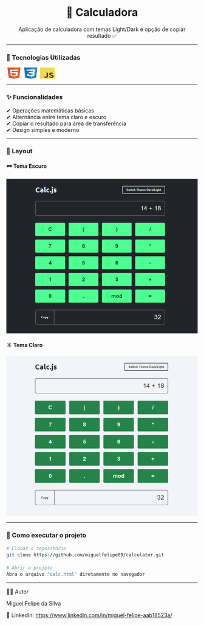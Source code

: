 <h1 align="center">🧮 Calculadora</h1>

<p align="center">
  Aplicação de calculadora com temas Light/Dark e opção de copiar resultado ✅
</p>

---

### 📌 Tecnologias Utilizadas
<div>
  <img align="center" alt="HTML" height="30" width="40" src="https://raw.githubusercontent.com/devicons/devicon/master/icons/html5/html5-original.svg">
  <img align="center" alt="CSS" height="30" width="40" src="https://raw.githubusercontent.com/devicons/devicon/master/icons/css3/css3-original.svg">
  <img align="center" alt="JavaScript" height="30" width="40" src="https://raw.githubusercontent.com/devicons/devicon/master/icons/javascript/javascript-original.svg">
</div>

---

### ✨ Funcionalidades

✔ Operações matemáticas básicas  
✔ Alternância entre tema claro e escuro  
✔ Copiar o resultado para área de transferência  
✔ Design simples e moderno  

---

### 🎨 Layout

#### 🕶️ Tema Escuro
![Dark Theme](images/darkCalc.png)

#### ☀️ Tema Claro
![Light Theme](images/whiteCalc.png)

---

### 🚀 Como executar o projeto

```bash
# Clonar o repositório
git clone https://github.com/miguelfelipe09/calculator.git

# Abrir o projeto
Abra o arquivo "calc.html" diretamente no navegador
```

---

👨‍💻 Autor

Miguel Felipe da Silva

📎 LinkedIn: https://www.linkedin.com/in/miguel-felipe-aab18523a/

